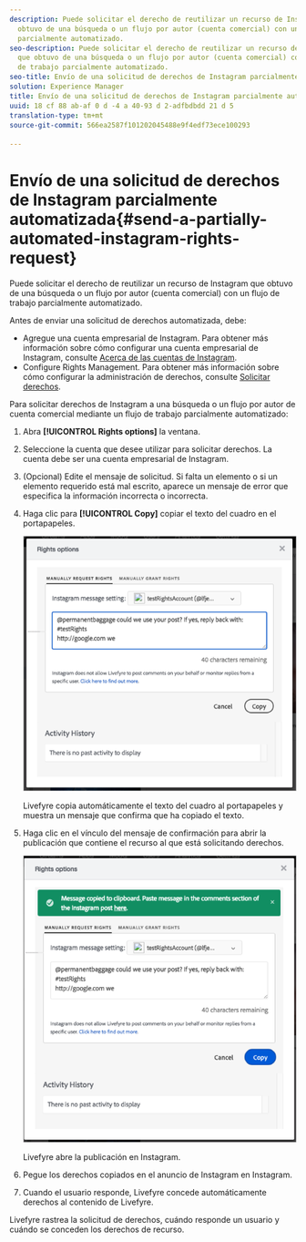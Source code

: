 ```yaml
---
description: Puede solicitar el derecho de reutilizar un recurso de Instagram que
  obtuvo de una búsqueda o un flujo por autor (cuenta comercial) con un flujo de trabajo
  parcialmente automatizado.
seo-description: Puede solicitar el derecho de reutilizar un recurso de Instagram
  que obtuvo de una búsqueda o un flujo por autor (cuenta comercial) con un flujo
  de trabajo parcialmente automatizado.
seo-title: Envío de una solicitud de derechos de Instagram parcialmente automatizada
solution: Experience Manager
title: Envío de una solicitud de derechos de Instagram parcialmente automatizada
uuid: 18 cf 88 ab-af 0 d -4 a 40-93 d 2-adfbdbdd 21 d 5
translation-type: tm+mt
source-git-commit: 566ea2587f101202045488e9f4edf73ece100293

---
```



# Envío de una solicitud de derechos de Instagram parcialmente automatizada{#send-a-partially-automated-instagram-rights-request}

Puede solicitar el derecho de reutilizar un recurso de Instagram que obtuvo de una búsqueda o un flujo por autor (cuenta comercial) con un flujo de trabajo parcialmente automatizado.

Antes de enviar una solicitud de derechos automatizada, debe:

* Agregue una cuenta empresarial de Instagram. Para obtener más información sobre cómo configurar una cuenta empresarial de Instagram, consulte [Acerca de las cuentas de Instagram](../c-users-creating-accounts-with-studio-access/t-configure-social-accout-instagram/c-about-instagram-accounts.md#c_about_instagram_accounts).
* Configure Rights Management. Para obtener más información sobre cómo configurar la administración de derechos, consulte [Solicitar derechos](../c-how-requesting-rights-works/c-how-requesting-rights-works.md#c_how_requesting_rights_works).

Para solicitar derechos de Instagram a una búsqueda o un flujo por autor de cuenta comercial mediante un flujo de trabajo parcialmente automatizado:

1. Abra **[!UICONTROL Rights options]** la ventana.
1. Seleccione la cuenta que desee utilizar para solicitar derechos. La cuenta debe ser una cuenta empresarial de Instagram.
1. (Opcional) Edite el mensaje de solicitud. Si falta un elemento o si un elemento requerido está mal escrito, aparece un mensaje de error que especifica la información incorrecta o incorrecta.
1. Haga clic para **[!UICONTROL Copy]** copiar el texto del cuadro en el portapapeles.

   ![](assets/rr_insta_workaround1.png)

   Livefyre copia automáticamente el texto del cuadro al portapapeles y muestra un mensaje que confirma que ha copiado el texto.

1. Haga clic en el vínculo del mensaje de confirmación para abrir la publicación que contiene el recurso al que está solicitando derechos.

   ![](assets/rr_insta_workaround2.png)

   Livefyre abre la publicación en Instagram.

1. Pegue los derechos copiados en el anuncio de Instagram en Instagram.
1. Cuando el usuario responde, Livefyre concede automáticamente derechos al contenido de Livefyre.

Livefyre rastrea la solicitud de derechos, cuándo responde un usuario y cuándo se conceden los derechos de recurso.
